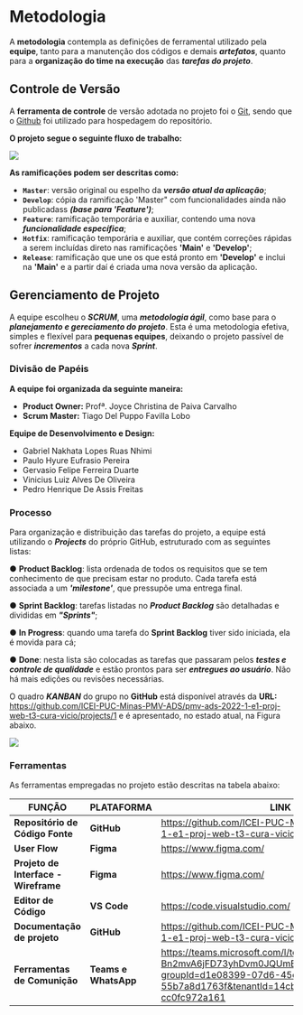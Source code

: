 
# Metodologia

A  **metodologia**  contempla  as  definições  de  ferramental  utilizado  pela  **equipe**,  tanto  para  a manutenção dos códigos e demais ***artefatos***, quanto para a **organização do time na execução** das ***tarefas do projeto***.

## Controle de Versão

A **ferramenta de controle** de versão adotada no projeto foi o
[Git](https://git-scm.com/), sendo que o [Github](https://github.com)
foi utilizado para hospedagem do repositório.

**O projeto segue o seguinte fluxo de trabalho:**

<Img src="https://user-images.githubusercontent.com/59934631/164794368-739291c2-9ffa-4d38-ae37-640a3dc633b8.png">

**As ramificações podem ser descritas como:**

- **`Master`**: versão original ou espelho da ***versão atual da aplicação***;
- **`Develop`**: cópia da ramificação 'Master" com funcionalidades ainda não publicadass ***(base para 'Feature')***;
- **`Feature`**: ramificação temporária e auxiliar, contendo uma nova ***funcionalidade específica***;
- **`Hotfix`**: ramificação temporária e auxiliar, que contém correções rápidas a serem incluídas direto nas  ramificações **'Main'** e **'Develop'**;
- **`Release`**: ramificação que une os que está pronto em **'Develop'** e inclui na **'Main'** e a partir daí é criada uma nova versão da aplicação.

## Gerenciamento de Projeto

A equipe escolheu o ***SCRUM***, uma ***metodologia ágil***, como base para o ***planejamento e gereciamento do projeto***. Esta é uma metodologia efetiva, simples e flexível para **pequenas equipes**, deixando o projeto passível de sofrer ***incrementos*** a cada nova ***Sprint***.

### Divisão de Papéis

**A equipe foi organizada da seguinte maneira:**

- **Product Owner:** Profª. Joyce Christina de Paiva Carvalho 
- **Scrum Master:** Tiago Del Puppo Favilla Lobo
 
**Equipe de Desenvolvimento e Design:**
 
- Gabriel Nakhata Lopes Ruas Nhimi
- Paulo Hyure Eufrasio Pereira
- Gervasio Felipe Ferreira Duarte
- Vinicius Luiz Alves De Oliveira
- Pedro Henrique De Assis Freitas

### Processo

Para  organização  e  distribuição  das  tarefas  do  projeto,  a  equipe  está  utilizando  o  ***Projects*** do próprio GitHub, estruturado com as seguintes listas:

● **Product Backlog**:  lista ordenada de todos os requisitos que se tem conhecimento de que precisam estar no produto. Cada tarefa está associada a um ***'milestone'***, que pressupõe uma entrega final.

● **Sprint Backlog**:  tarefas listadas no ***Product Backlog*** são detalhadas e divididas em ***"Sprints"***;

● **In Progress**: quando uma tarefa do **Sprint Backlog** tiver sido iniciada, ela é movida para cá;

● **Done**: nesta lista são colocadas as tarefas que passaram pelos ***testes e controle de qualidade***  e  estão  prontos  para  ser  ***entregues  ao  usuário***.  Não  há  mais  edições  ou revisões necessárias.

O quadro ***KANBAN*** do grupo no **GitHub** está disponível através da **URL:** 
https://github.com/ICEI-PUC-Minas-PMV-ADS/pmv-ads-2022-1-e1-proj-web-t3-cura-vicio/projects/1 e é apresentado, no estado atual, na Figura abaixo.

<Img src="https://user-images.githubusercontent.com/59934631/164791742-d41a6102-a59c-4698-af45-c5f41016ff15.PNG">

### Ferramentas

As ferramentas empregadas no projeto estão descritas na tabela abaixo:

|**FUNÇÃO**| **PLATAFORMA** |**LINK DE ACESSO**|
|--------------------|------------------------------------|----------------------------------------|
|**Repositório de Código Fonte**|**GitHub**|https://github.com/ICEI-PUC-Minas-PMV-ADS/pmv-ads-2022-1-e1-proj-web-t3-cura-vicio|
|**User Flow**|**Figma**|https://www.figma.com/|
|**Projeto de Interface - Wireframe**|**Figma**|https://www.figma.com/|
|**Editor de Código**|**VS Code**|https://code.visualstudio.com/|
|**Documentação de projeto**|**GitHub**|https://github.com/ICEI-PUC-Minas-PMV-ADS/pmv-ads-2022-1-e1-proj-web-t3-cura-vicio|
|**Ferramentas de Comunição**|**Teams e WhatsApp**|https://teams.microsoft.com/l/team/19%3aNfxX3vLhDj2FZTHnJ-Bn2mvA6jFD73yhDvm0JQUmEJc1%40thread.tacv2/conversations?groupId=d1e08399-07d6-45c6-a10b-55b7a8d1763f&tenantId=14cbd5a7-ec94-46ba-b314-cc0fc972a161|
